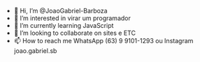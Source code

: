 - 👋 Hi, I’m @JoaoGabriel-Barboza
- 👀 I’m interested in virar um programador
- 🌱 I’m currently learning JavaScript
- 💞️ I’m looking to collaborate on sites e ETC
- 📫 How to reach me WhatsApp (63) 9 9101-1293 ou Instagram joao.gabriel.sb

<!---
JoaoGabriel-Barboza/JoaoGabriel-Barboza is a ✨ special ✨ repository because its `README.md` (this file) appears on your GitHub profile.
You can click the Preview link to take a look at your changes.
--->

